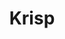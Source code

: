 ---
blog: https://krisp.ai/blog
facebook: https://facebook.com/krispHQ
linkedin: https://linkedin.com/company/krisphq
logohandle: krispai
sort: krisp
title: Krisp
twitter: https://x.com/krispHQ
website: https://krisp.ai/
---